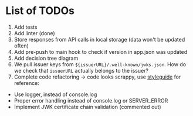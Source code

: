 # List of TODOs

1. Add tests
2. Add linter (done)
3. Store responses from API calls in local storage (data won't be updated often)
4. Add pre-push to main hook to check if version in app.json was updated
5. Add decision tree diagram
6. We pull issuer keys from `${issuerURL}/.well-known/jwks.json`.
   How do we check that `issuerURL` actually belongs to the issuer?
7. Complete code refactoring -> code looks scrappy, use [styleguide](https://gitlab.com/affinidi/coding-styleguide) for reference:

- Use logger, instead of console.log
- Proper error handling instead of console.log or SERVER_ERROR
- Implement JWK certificate chain validation (commented out)
